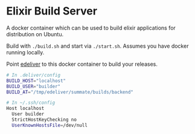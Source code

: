 # Elixir Build Server

A docker container which can be used to build elixir applications for distribution on Ubuntu.

Build with `./build.sh` and start via `./start.sh`. Assumes you have docker running locally.

Point [edeliver](https://github.com/edeliver/edeliver) to this docker container to build your releases.

```sh
# In .deliver/config
BUILD_HOST="localhost"
BUILD_USER="builder"
BUILD_AT="/tmp/edeliver/summate/builds/backend"

# In ~/.ssh/config
Host localhost
  User builder
  StrictHostKeyChecking no
  UserKnownHostsFile=/dev/null
```
